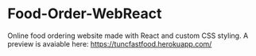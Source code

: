 # Food-Order-WebReact
Online food ordering website made with React and custom CSS styling. A preview is avaiable here:
https://tuncfastfood.herokuapp.com/
